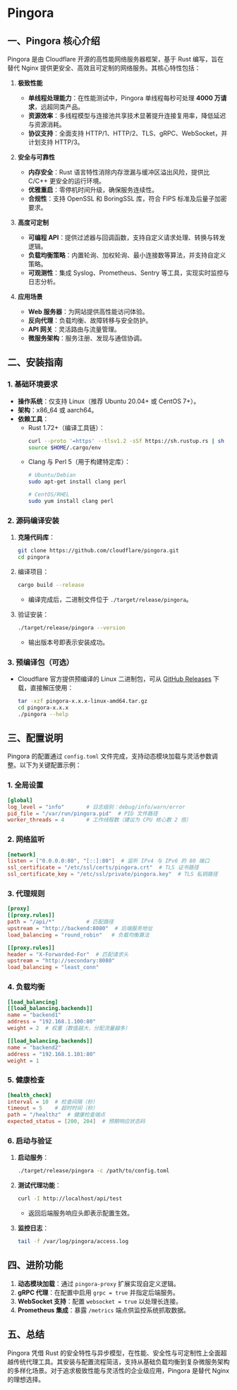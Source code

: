 # Pingora 

## 一、Pingora 核心介绍
Pingora 是由 Cloudflare 开源的高性能网络服务器框架，基于 Rust 编写，旨在替代 Nginx 提供更安全、高效且可定制的网络服务。其核心特性包括：

1. **极致性能**
    - **单线程处理能力**：在性能测试中，Pingora 单线程每秒可处理 **4000 万请求**，远超同类产品。
    - **资源效率**：多线程模型与连接池共享技术显著提升连接复用率，降低延迟与资源消耗。
    - **协议支持**：全面支持 HTTP/1、HTTP/2、TLS、gRPC、WebSocket，并计划支持 HTTP/3。

2. **安全与可靠性**
    - **内存安全**：Rust 语言特性消除内存泄漏与缓冲区溢出风险，提供比 C/C++ 更安全的运行环境。
    - **优雅重启**：零停机时间升级，确保服务连续性。
    - **合规性**：支持 OpenSSL 和 BoringSSL 库，符合 FIPS 标准及后量子加密要求。

3. **高度可定制**
    - **可编程 API**：提供过滤器与回调函数，支持自定义请求处理、转换与转发逻辑。
    - **负载均衡策略**：内置轮询、加权轮询、最小连接数等算法，并支持自定义策略。
    - **可观测性**：集成 Syslog、Prometheus、Sentry 等工具，实现实时监控与日志分析。

4. **应用场景**
    - **Web 服务器**：为网站提供高性能访问体验。
    - **反向代理**：负载均衡、故障转移与安全防护。
    - **API 网关**：灵活路由与流量管理。
    - **微服务架构**：服务注册、发现与通信协调。

## 二、安装指南

### 1. 基础环境要求
- **操作系统**：仅支持 Linux（推荐 Ubuntu 20.04+ 或 CentOS 7+）。
- **架构**：x86_64 或 aarch64。
- **依赖工具**：
    - Rust 1.72+（编译工具链）：
      ```bash
      curl --proto '=https' --tlsv1.2 -sSf https://sh.rustup.rs | sh
      source $HOME/.cargo/env
      ```
    - Clang 与 Perl 5（用于构建特定库）：
      ```bash
      # Ubuntu/Debian
      sudo apt-get install clang perl
  
      # CentOS/RHEL
      sudo yum install clang perl
      ```

### 2. 源码编译安装
1. **克隆代码库**：
   ```bash
   git clone https://github.com/cloudflare/pingora.git
   cd pingora
   ```

2. 编译项目：
   ```bash
   cargo build --release
   ```
    - 编译完成后，二进制文件位于 `./target/release/pingora`。

3. 验证安装：
   ```bash
   ./target/release/pingora --version
   ```
    - 输出版本号即表示安装成功。

### 3. 预编译包（可选）
- Cloudflare 官方提供预编译的 Linux 二进制包，可从 [GitHub Releases](https://github.com/cloudflare/pingora/releases) 下载，直接解压使用：
  ```bash
  tar -xzf pingora-x.x.x-linux-amd64.tar.gz
  cd pingora-x.x.x
  ./pingora --help
  ```

## 三、配置说明
Pingora 的配置通过 `config.toml` 文件完成，支持动态模块加载与灵活参数调整。以下为关键配置示例：

### 1. 全局设置
```toml
[global]
log_level = "info"       # 日志级别：debug/info/warn/error
pid_file = "/var/run/pingora.pid"  # PID 文件路径
worker_threads = 4       # 工作线程数（建议为 CPU 核心数 2 倍）
```

### 2. 网络监听
```toml
[network]
listen = ["0.0.0.0:80", "[::]:80"]  # 监听 IPv4 与 IPv6 的 80 端口
ssl_certificate = "/etc/ssl/certs/pingora.crt"  # TLS 证书路径
ssl_certificate_key = "/etc/ssl/private/pingora.key"  # TLS 私钥路径
```

### 3. 代理规则
```toml
[proxy]
[[proxy.rules]]
path = "/api/*"          # 匹配路径
upstream = "http://backend:8080"  # 后端服务地址
load_balancing = "round_robin"   # 负载均衡算法

[[proxy.rules]]
header = "X-Forwarded-For"  # 匹配请求头
upstream = "http://secondary:8080"
load_balancing = "least_conn"
```

### 4. 负载均衡
```toml
[load_balancing]
[[load_balancing.backends]]
name = "backend1"
address = "192.168.1.100:80"
weight = 2  # 权重（数值越大，分配流量越多）

[[load_balancing.backends]]
name = "backend2"
address = "192.168.1.101:80"
weight = 1
```

### 5. 健康检查
```toml
[health_check]
interval = 10  # 检查间隔（秒）
timeout = 5    # 超时时间（秒）
path = "/healthz"  # 健康检查端点
expected_status = [200, 204]  # 预期响应状态码
```

### 6. 启动与验证
1. **启动服务**：
   ```bash
   ./target/release/pingora -c /path/to/config.toml
   ```

2. **测试代理功能**：
   ```bash
   curl -I http://localhost/api/test
   ```
    - 返回后端服务响应头即表示配置生效。

3. **监控日志**：
   ```bash
   tail -f /var/log/pingora/access.log
   ```

## 四、进阶功能
1. **动态模块加载**：通过 `pingora-proxy` 扩展实现自定义逻辑。
2. **gRPC 代理**：在配置中启用 `grpc = true` 并指定后端服务。
3. **WebSocket 支持**：配置 `websocket = true` 以处理长连接。
4. **Prometheus 集成**：暴露 `/metrics` 端点供监控系统抓取数据。

## 五、总结
Pingora 凭借 Rust 的安全特性与异步模型，在性能、安全性与可定制性上全面超越传统代理工具。其安装与配置流程简洁，支持从基础负载均衡到复杂微服务架构的多样化场景。对于追求极致性能与灵活性的企业级应用，Pingora 是替代 Nginx 的理想选择。